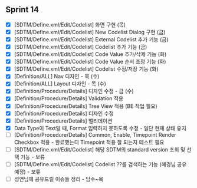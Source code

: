## Sprint 14

- [x] \[SDTM/Define.xml\/Edit/Codelist] 화면 구현 (목)
- [x] \[SDTM/Define.xml\/Edit/Codelist] New Codelist Dialog 구현 (금)
- [x] \[SDTM/Define.xml\/Edit/Codelist] External Codelist 추가 기능 (금)
- [x] \[SDTM/Define.xml\/Edit/Codelist] Codelist 추가 기능 (금)
- [x] \[SDTM/Define.xml\/Edit/Codelist] Code Value 추가/삭제 기능 (화)
- [x] \[SDTM/Define.xml\/Edit/Codelist] Code Value 순서 조정 기능 (화)
- [x] \[SDTM/Define.xml\/Edit/Codelist] Codelist 수정/저장 기능 (화)
- [x] \[Definition/ALL] Nav 디자인 - 목 (수)
- [x] \[Definition/ALL] Layout 디자인 - 목 (수)
- [x] \[Definition/Procedure/Details] 디자인 수정 - 금 (수)
- [x] \[Definition/Procedure/Details] Validation 적용
- [x] \[Definition/Procedure/Details] Tree View 적용 (BE 작업 필요)
- [x] \[Definition/Procedure/Details] 디자인 수정
- [x] \[Definition/Procedure/Details] 밸리데이션
- [x] Data Type이 Text일 때, Format 입력하지 못하도록 수정 - 일단 현재 상태 유지
- [ ] \[Definition/Procedure/Details] Common, Enable, Timepoint Render Checkbox 적용 - 완료했는디 Timepoint 적용 잘 되는지 테스트 필요
- [ ] \[SDTM/Define.xml\/Edit/Codelist] 해당 SDTM의 standard version 조회 및 선택 기능 - 보류
- [ ] \[SDTM/Define.xml\/Edit/Codelist] Codelist ??를 검색하는 기능 (혜경님 공유 예정) - 보류
- [ ] 성연님께 공유드릴 이슈들 정리 - 담수~목